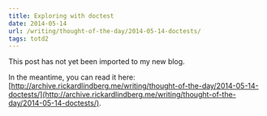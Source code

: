 ```yaml
---
title: Exploring with doctest
date: 2014-05-14
url: /writing/thought-of-the-day/2014-05-14-doctests/
tags: totd2
---
```


This post has not yet been imported to my new blog.

In the meantime, you can read it here: [http://archive.rickardlindberg.me/writing/thought-of-the-day/2014-05-14-doctests/](http://archive.rickardlindberg.me/writing/thought-of-the-day/2014-05-14-doctests/).
